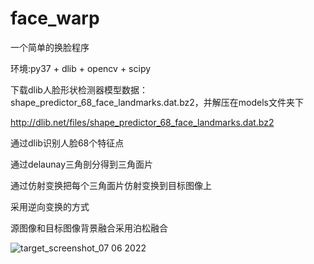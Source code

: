 # face_warp
一个简单的换脸程序

环境:py37 + dlib + opencv + scipy

下载dlib人脸形状检测器模型数据：shape_predictor_68_face_landmarks.dat.bz2，并解压在models文件夹下

http://dlib.net/files/shape_predictor_68_face_landmarks.dat.bz2


通过dlib识别人脸68个特征点

通过delaunay三角剖分得到三角面片

通过仿射变换把每个三角面片仿射变换到目标图像上

采用逆向变换的方式

源图像和目标图像背景融合采用泊松融合

![target_screenshot_07 06 2022](https://user-images.githubusercontent.com/78009909/172281458-6a5565b2-bd8f-4b72-b8c8-67dbc03cd984.png)

